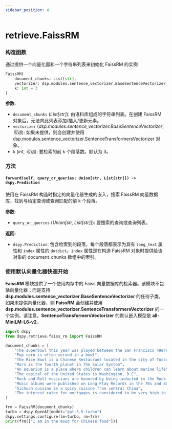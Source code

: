 ```yaml
---
sidebar_position: 4
---
```


# retrieve.FaissRM

### 构造函数

通过提供一个向量化器和一个字符串列表来初始化 FaissRM 的实例

```python
FaissRM(
    document_chunks: List[str],
    vectorizer: dsp.modules.sentence_vectorizer.BaseSentenceVectorizer,
    k: int = 3
)
```

**参数:**
- `document_chunks` (_List[str]_): 由语料库组成的字符串列表。在创建 FaissRM 对象后，无法向此列表添加/插入/更新元素。
- `vectorizer` (_dsp.modules.sentence_vectorizer.BaseSentenceVectorizer_, _可选_): 如果未提供，则会创建并使用 dsp.modules.sentence_vectorizer.SentenceTransformersVectorizer 对象。
- `k` (_int_, _可选_): 要检索的前 k 个段落数。默认为 3。

### 方法

#### `forward(self, query_or_queries: Union[str, List[str]]) -> dspy.Prediction`

使用在 FaissRM 构造时指定的向量化器生成的嵌入，搜索 FaissRM 向量数据库，找到与给定查询或查询匹配的前 k 个段落。

**参数:**
- `query_or_queries` (_Union[str, List[str]]_): 要搜索的查询或查询列表。

**返回:**
- `dspy.Prediction`: 包含检索到的段落，每个段落都表示为具有 `long_text` 属性和 `index` 属性的 `dotdict`。`index` 属性是在构造 FaissRM 对象时提供给该对象的 document_chunks 数组中的索引。

### 使用默认向量化器快速开始

**FaissRM** 模块提供了一个使用内存中的 Faiss 向量数据库的检索器。该模块不包括向量化器；而是支持 **dsp.modules.sentence_vectorizer.BaseSentenceVectorizer** 的任何子类。如果未提供向量化器，则 **FaissRM** 会创建并使用 **dsp.modules.sentence_vectorizer.SentenceTransformersVectorizer** 的一个实例。请注意，**SentenceTransformersVectorizer** 的默认嵌入模型是 **all-MiniLM-L6-v2**。

```python
import dspy
from dspy.retrieve.faiss_rm import FaissRM

document_chunks = [
    "The superbowl this year was played between the San Francisco 49ers and the Kanasas City Chiefs",
    "Pop corn is often served in a bowl",
    "The Rice Bowl is a Chinese Restaurant located in the city of Tucson, Arizona",
    "Mars is the fourth planet in the Solar System",
    "An aquarium is a place where children can learn about marine life",
    "The capital of the United States is Washington, D.C",
    "Rock and Roll musicians are honored by being inducted in the Rock and Roll Hall of Fame",
    "Music albums were published on Long Play Records in the 70s and 80s",
    "Sichuan cuisine is a spicy cuisine from central China",
    "The interest rates for mortgages is considered to be very high in 2024",
]

frm = FaissRM(document_chunks)
turbo = dspy.OpenAI(model="gpt-3.5-turbo")
dspy.settings.configure(lm=turbo, rm=frm)
print(frm(["I am in the mood for Chinese food"]))
```